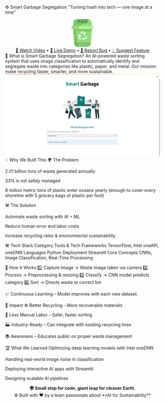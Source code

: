 ♻️ Smart Garbage Segregation
"Turning trash into tech — one image at a time"

<div align="center"> <img src="images/logo.png" alt="Logo" width="90" height="90"> <br/> <a href="https://drive.google.com/file/d/1FttMlM96K5njpDYt_v4MtVvyPX62REhj/view">🎥 Watch Video</a> • <a href="https://raison024-smart-garbage-segregation-deploymentapp-lfq9yb.streamlit.app/">🚀 Live Demo</a> • <a href="https://github.com/raison024/Smart-Garbage-Segregation/issues">🐞 Report Bug</a> • <a href="https://github.com/raison024/Smart-Garbage-Segregation/issues">💡 Suggest Feature</a> </div>
🌟 What is Smart Garbage Segregation?
An AI-powered waste sorting system that uses image classification to automatically identify and segregate waste into categories like plastic, paper, and metal.
Our mission: make recycling faster, smarter, and more sustainable.

<div align="center"> <img src="images/SmartGarbage.gif" alt="Demo" width="750"> </div>
💡 Why We Built This
🌍 The Problem

2.01 billion tons of waste generated annually

33% is not safely managed

8 million metric tons of plastic enter oceans yearly (enough to cover every shoreline with 5 grocery bags of plastic per foot)

🛠 The Solution

Automate waste sorting with AI + ML

Reduce human error and labor costs

Increase recycling rates & environmental sustainability

🛠 Tech Stack
Category	Tools & Tech
Frameworks	TensorFlow, Intel oneAPI, oneDNN
Languages	Python
Deployment	Streamlit
Core Concepts	CNNs, Image Classification, Real-Time Processing

🚀 How It Works
1️⃣ Capture Image → Waste image taken via camera
2️⃣ Process → Preprocessing & resizing
3️⃣ Classify → CNN model predicts category
4️⃣ Sort → Directs waste to correct bin

📈 Continuous Learning – Model improves with each new dataset.

🌱 Impact
♻ Better Recycling – More recoverable materials

👷 Less Manual Labor – Safer, faster sorting

🏭 Industry-Ready – Can integrate with existing recycling lines

📚 Awareness – Educates public on proper waste management

🏆 What We Learned
Optimizing deep learning models with Intel oneDNN

Handling real-world image noise in classification

Deploying interactive AI apps with Streamlit

Designing scalable AI pipelines

<div align="center"> <b>🌍 Small step for code, giant leap for cleaner Earth.</b> <br/> ♻ Built with ❤️ by a team passionate about **AI for Sustainability** </div>
